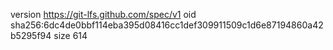 version https://git-lfs.github.com/spec/v1
oid sha256:6dc4de0bbf114eba395d08416cc1def309911509c1d6e87194860a42b5295f94
size 614
